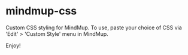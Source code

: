 # mindmup-css

Custom CSS styling for MindMup. To use, paste your choice of CSS via 'Edit' > 'Custom Style' menu in MindMup.

Enjoy!
